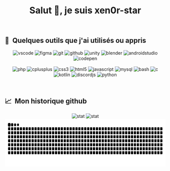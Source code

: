 <h1 align="center">Salut 👋, je suis xen0r-star</h1>
<br>

<h2 align="left"> 🚀 &nbsp;Quelques outils que j'ai utilisés ou appris</h2>
<p align="center">
<img src="https://cdn.jsdelivr.net/gh/devicons/devicon/icons/vscode/vscode-original.svg" alt="vscode" width="45" height="45"/>
<img src="https://cdn.jsdelivr.net/gh/devicons/devicon/icons/figma/figma-original.svg" alt="figma" width="45" height="45"/>
<img src="https://cdn.jsdelivr.net/gh/devicons/devicon/icons/git/git-original.svg" alt="git" width="45" height="45"/>
<img src="https://cdn.jsdelivr.net/gh/devicons/devicon/icons/github/github-original.svg" alt="github" width="45" height="45"/>
<img src="https://cdn.jsdelivr.net/gh/devicons/devicon/icons/unity/unity-original.svg" alt="unity" width="45" height="45"/>
<img src="https://cdn.jsdelivr.net/gh/devicons/devicon/icons/blender/blender-original.svg" alt="blender" width="45" height="45"/>
<img src="https://cdn.jsdelivr.net/gh/devicons/devicon/icons/androidstudio/androidstudio-original.svg" alt="androidstudio" width="45" height="45"/>
<img src="https://cdn.jsdelivr.net/gh/devicons/devicon/icons/codepen/codepen-plain.svg" alt="codepen" width="45" height="45"/>

<br>
<br>

<img src="https://cdn.jsdelivr.net/gh/devicons/devicon/icons/php/php-original.svg" alt="php" width="45" height="45"/>
<img src="https://cdn.jsdelivr.net/gh/devicons/devicon/icons/cplusplus/cplusplus-original.svg" alt="cplusplus" width="45" height="45"/>
<img src="https://cdn.jsdelivr.net/gh/devicons/devicon/icons/css3/css3-original.svg" alt="css3" width="45" height="45"/>
<img src="https://cdn.jsdelivr.net/gh/devicons/devicon/icons/html5/html5-original.svg" alt="html5" width="45" height="45"/>
<img src="https://cdn.jsdelivr.net/gh/devicons/devicon/icons/javascript/javascript-original.svg" alt="javascript" width="45" height="45"/>
<img src="https://cdn.jsdelivr.net/gh/devicons/devicon/icons/mysql/mysql-original.svg" alt="mysql" width="45" height="45"/>
<img src="https://cdn.jsdelivr.net/gh/devicons/devicon/icons/bash/bash-original.svg" alt="bash" width="45" height="45"/>
<img src="https://cdn.jsdelivr.net/gh/devicons/devicon/icons/c/c-original.svg" alt="c" width="45" height="45"/>
<img src="https://cdn.jsdelivr.net/gh/devicons/devicon/icons/kotlin/kotlin-original.svg" alt="kotlin" width="45" height="45"/>        
<img src="https://cdn.jsdelivr.net/gh/devicons/devicon/icons/discordjs/discordjs-original.svg" alt="discordjs" width="45" height="45"/>
<img src="https://cdn.jsdelivr.net/gh/devicons/devicon/icons/python/python-original.svg" alt="python" width="45" height="45"/>
</p>

<br>

<h2 align="left"> 📈 &nbsp;Mon historique github</h2>
<p align="center">
<img src="https://github-readme-stats.vercel.app/api?username=xen0r-star&show_icons=true&bg_color=white&title_color=#3784EE&locale=fr&text_color=black" alt="stat" height="150"/>
<img src="https://github-readme-stats.vercel.app/api/top-langs/?username=xen0r-star&layout=compact" alt="stat" height="150"/>
<picture>
  <source media="(prefers-color-scheme: dark)" srcset="https://raw.githubusercontent.com/xen0r-star/xen0r-star/output/github-contribution-grid-snake-dark.svg">
  <source media="(prefers-color-scheme: light)" srcset="https://raw.githubusercontent.com/xen0r-star/xen0r-star/output/github-contribution-grid-snake.svg">
  <img alt="github contribution grid snake animation" src="https://raw.githubusercontent.com/xen0r-star/xen0r-star/output/github-contribution-grid-snake.svg" height="150">
</picture>
</p>
